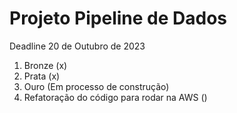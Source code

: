 # Projeto Pipeline de Dados

Deadline 20 de Outubro de 2023

1. Bronze (x)
2. Prata (x)
3. Ouro (Em processo de construção)
4. Refatoração do código para rodar na AWS ()
